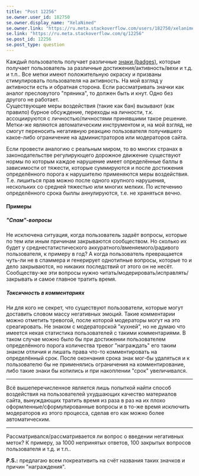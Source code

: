 ```yaml
---
title: "Post 12256"
se.owner.user_id: 182750
se.owner.display_name: "XelaNimed"
se.owner.link: "https://ru.meta.stackoverflow.com/users/182750/xelanimed"
se.link: "https://ru.meta.stackoverflow.com/q/12256"
se.post_id: 12256
se.post_type: question
---
```

<p>Каждый пользователь получает различные <a href="https://ru.stackoverflow.com/help/what-are-badges">знаки (badges)</a>, которые получает пользователь за различные достижения/активность/вехи и т.д. и т.п.. Все метки имеют положительную окраску и призваны стимулировать пользователя на активность. На мой взгляд у активности есть и обратная сторона. Если рассматривать значки как аналог пресловутого &quot;пряника&quot;, то должен быть и кнут. Одно без другого не работает.<br />
Существующие меры воздействия (такие как бан) вызывают (как правило) бурное обсуждение, переходы на личности, т.к. ассоциируются с личностью/личностями принявшими такое решение. Метки-же являются автоматическим инструментом и, на мой взгляд, не смогут переносить негативную реакцию пользователя получившего какое-либо ограничение на администраторов или модераторов сайта.</p>
<p>Если провести аналогию с реальным миром, то во многих странах в законодательстве регулирующего дорожное движение существуют нормы по которым каждое нарушение имеет определённые баллы в зависимости от тяжести, которые суммируются и после достижения определённого порога к нарушителю применяются меры воздействия. Т.е. лишиться прав можно после одного крупного нарушения, нескольких со средней тяжестью или многих мелких. По истечению определённого срока быллы аннулируются, т.е. не храняться вечно.</p>
<h4>Примеры</h4>
<h5>&quot;Спам&quot;-вопросы</h5>
<p>Не исключена ситуация, когда пользователь задаёт вопросы, которые по тем или иным причинам закрываются сообществом. Но сколько их будет у среднестатистического аккуратного/вменяемого/радивого пользователя, к примеру в год? А когда пользователь превращается чуть-ли не в спаммера и генерирует однотипные вопросы, которые то и дело закрываются, но никаких последствий от этого он не несёт. Сообществу-же эти вопросы нужно читать/модерировать/исправлять/закрывать и самое главное тратить время.</p>
<h5>Токсичность в комментариях</h5>
<p>Ни для кого не секрет, что существуют пользователи, которые могут доставить словом массу негативных эмоций. Такие комментарии можно отметить тревогой, после которой модераторы могут на это среагировать. Не знаком с модераторской &quot;кухней&quot;, но не думаю что имеется некая статистика пользователей с такими комментариями. В таком случае можно было бы при достижении пользователем определённого порога количества тревог &quot;награждать&quot; его таким знаком отличия и лишать права что-то комментировать на определённый срок. После окончания срока знак мог-бы удаляться и к пользователю бы не применялись ограничения на комментирование, либо такие знаки бы копились и при накоплении &quot;срок&quot; увеличивался.</p>
<hr />
<p>Всё вышеперечисленное является лишь попыткой найти способ воздействия на пользователей ухудшающих качество материалов сайта, вынуждающих тратить время из раза в раз на их плохо оформленные/сформулированные вопросы и в то-же время исключить модераторов из этого процесса, сделав его как можно более автоматическим.</p>
<hr />
<p>Рассматривался/рассматривается ли вопрос о введении негативных меток? К примеру, за 1000 непринятых ответов, 100 закрытых вопросов пользователя и т.д. и т.п..</p>
<p><strong>P.S.:</strong> предлагаю всем покреативить на счёт названия таких значков и причин &quot;награждения&quot;.</p>
